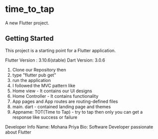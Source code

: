 # time_to_tap

A new Flutter project.

## Getting Started

This project is a starting point for a Flutter application.

Flutter Version : 3.10.6(stable)
Dart Version: 3.0.6

1. Clone our Repository then
2. type "flutter pub get"
3. run the application
4. I followed the MVC pattern like
5. Home view - It contains our UI designs
6. Home Controller - It contains functionality
7. App pages and App routes are routing-defined files
8. main. dart - contained landing page and themes
9. Appname: TOT(Time to Tap) - try to tap then only you can get a response like success or failure

Developer Info
Name: Mohana Priya
Bio: Software Developer passionate about Flutter
